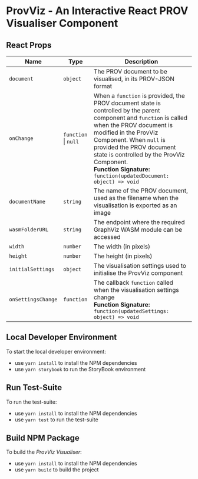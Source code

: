 # ProvViz - An Interactive React PROV Visualiser Component


## React Props

| Name | Type | Description |
| --- | --- | --- |
| `document` | `object` | The PROV document to be visualised, in its PROV-JSON format |
| `onChange` | `function` \| `null` | When a `function` is provided, the PROV document state is controlled by the parent component and `function` is called when the PROV document is modified in the ProvViz Component. When `null` is provided the PROV document state is controlled by the ProvViz Component.<br />**Function Signature:**<br />`function(updatedDocument: object) => void`  |
| `documentName` | `string` | The name of the PROV document, used as the filename when the visualisation is exported as an image |
| `wasmFolderURL` | `string` | The endpoint where the required GraphViz WASM module can be accessed |
| `width` | `number` | The width (in pixels) |
| `height` | `number` | The height (in pixels) |
| `initialSettings` | `object` | The visualisation settings used to initialise the ProvViz component |
| `onSettingsChange` | `function` | The callback `function` called when the visualisation settings change<br />**Function Signature:**<br />`function(updatedSettings: object) => void` |

## Local Developer Environment

To start the local developer environment:
- use `yarn install` to install the NPM dependencies
- use `yarn storybook` to run the StoryBook environment

## Run Test-Suite

To run the test-suite:
- use `yarn install` to install the NPM dependencies
- use `yarn test` to run the test-suite

## Build NPM Package

To build the *ProvViz Visualiser*:
- use `yarn install` to install the NPM dependencies
- use `yarn build` to build the project